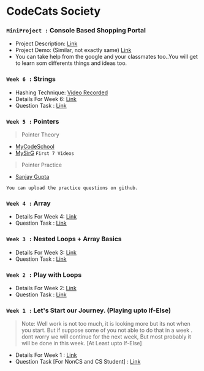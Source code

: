 # CodeCats Society

### `MiniProject :` Console Based Shopping Portal
- Project Description: [Link](https://docs.google.com/document/d/1X_DNL8rQ0zs6bZuVRmJGXP87zEX2vtt2o5Z6sy_T8cE/edit?usp=sharing)
- Project Demo: (Similar, not exactly same) [Link](https://drive.google.com/file/d/1VzF5xUeVvLrFJe5uwnitE3YicqJqo5rV/view?usp=sharing)
- You can take help from the google and your classmates too..You will get to learn som differents things and ideas too.

### `Week 6 :` Strings
- Hashing Technique: [Video Recorded](https://drive.google.com/file/d/11T3LGpHtF9994Ml_3oozHmHL48_EUMWb/view?usp=drivesdk)
- Details For Week 6: [Link](https://docs.google.com/document/d/12-EyxkyJlHlRVpfNPA3O7n3V0CsOF8BDjbU_kVLF3mI/edit?usp=sharing)
- Question Task : [Link](https://docs.google.com/document/d/1_96_zTzqLeP954PRgBrqcYN8dfLNMMIgaupLvLVz5mw/edit?usp=sharing)

### `Week 5 :` Pointers

> Pointer Theory

- [MyCodeSchool](https://www.youtube.com/watch?v=h-HBipu_1P0&list=PL2_aWCzGMAwLZp6LMUKI3cc7pgGsasm2_&index=1)
- [MySirG](https://www.youtube.com/watch?v=d26HpQ2DKUo&list=PLgD2pQFJFJ1QWQQcYoWZ4R6plGXi6d8TT) `First 7 Videos`

> Pointer Practice

- [Sanjay Gupta](https://www.youtube.com/watch?v=KIx_XZ0WuBY&list=PL-gW8Fj5TGrrthd1Djj7V72bDHnF0psKr)

`You can upload the practice questions on github.`

### `Week 4 :` Array

- Details For Week 4: [Link](https://docs.google.com/document/d/1irz5dOBmX8bOVzY8tdDtJAkgli40OTwy8Ez7BjzuB7I/edit?usp=sharing)
- Question Task : [Link](https://docs.google.com/document/d/1IPNEGJdJ4FRfpmtb_P74_qjkj7_SenoZBisuB_Vwj8o/edit?usp=sharing)

### `Week 3 :` Nested Loops + Array Basics

- Details For Week 3: [Link](https://docs.google.com/document/d/1wpa9zNu_7sBwjMJf123hIzPWiUE8ueXrvn8PAKnfMTE/edit?usp=sharing)
- Question Task : [Link](https://docs.google.com/document/d/1dnjlaFyg1ztuzdTniGWws6XkTqQSy7hP8ze7R6MdEts/edit?usp=sharing)
 
### `Week 2 :` Play with Loops

- Details For Week 2: [Link](https://docs.google.com/document/d/1hqyql50D_1d-JlDg2pSyeEk9FvCiDxINcNSTcD8f5as/edit?usp=sharing)
- Question Task : [Link](https://docs.google.com/document/d/1FVWMuI9TOTff8hRy08YREA9grtJf9PG7n41ekfVnBOM/edit?usp=sharing)

### `Week 1 :` Let's Start our Journey. (Playing upto If-Else)
> Note:
  Well work is not too much, it is looking more but its not when you start. But if suppose some  of you not able to do that in a week . dont worry we will continue for the next week, But most probably it will be done in this week. [At Least upto If-Else]
  
- Details For Week 1 : [Link](https://docs.google.com/document/d/1ALtuZ3tvvjO5LAI4CpJESLmZYHvrbhtyqQhZBW-LvS4/edit?usp=sharing)
- Question Task [For NonCS and CS Student] : [Link](https://docs.google.com/document/d/1J71t8xqOoSuS62cSpJRwsvsDHj9kKWHjGnxfgjQMxo8/edit?usp=sharing)
